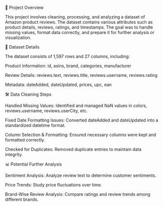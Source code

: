 📌 Project Overview

This project involves cleaning, processing, and analyzing a dataset of Amazon product reviews. The dataset contains various attributes such as product details, reviews, ratings, and timestamps. The goal was to handle missing values, format data correctly, and prepare it for further analysis or visualization.

📂 Dataset Details

The dataset consists of 1,597 rows and 27 columns, including:

Product Information: id, asins, brand, categories, manufacturer

Review Details: reviews.text, reviews.title, reviews.username, reviews.rating

Metadata: dateAdded, dateUpdated, prices, upc, ean

🛠️ Data Cleaning Steps

Handled Missing Values: Identified and managed NaN values in colors, reviews.username, reviews.userCity, etc.

Fixed Date Formatting Issues: Converted dateAdded and dateUpdated into a standardized datetime format.

Column Selection & Formatting: Ensured necessary columns were kept and formatted correctly.

Checked for Duplicates: Removed duplicate entries to maintain data integrity.

📊 Potential Further Analysis

Sentiment Analysis: Analyze review text to determine customer sentiments.

Price Trends: Study price fluctuations over time.

Brand-Wise Review Analysis: Compare ratings and review trends among different brands.
